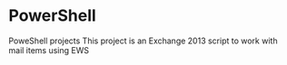 # PowerShell
PoweShell projects
This project is an Exchange 2013 script to work with mail items using EWS
